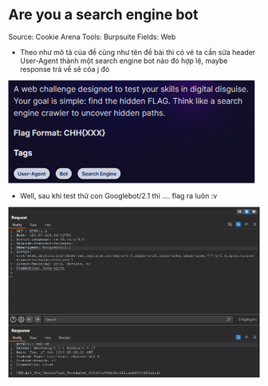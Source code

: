 # Are you a search engine bot

Source: Cookie Arena
Tools: Burpsuite
Fields: Web

- Theo như mô tả của đề cũng như tên đề bài thì có vẻ ta cần sửa header User-Agent thành một search engine bot nào đó hợp lệ, maybe response trả về sẽ cóa j đó

![image.png](image.png)

- Well, sau khi test thử con Googlebot/2.1 thì …. flag ra luôn :v

![image.png](image%201.png)